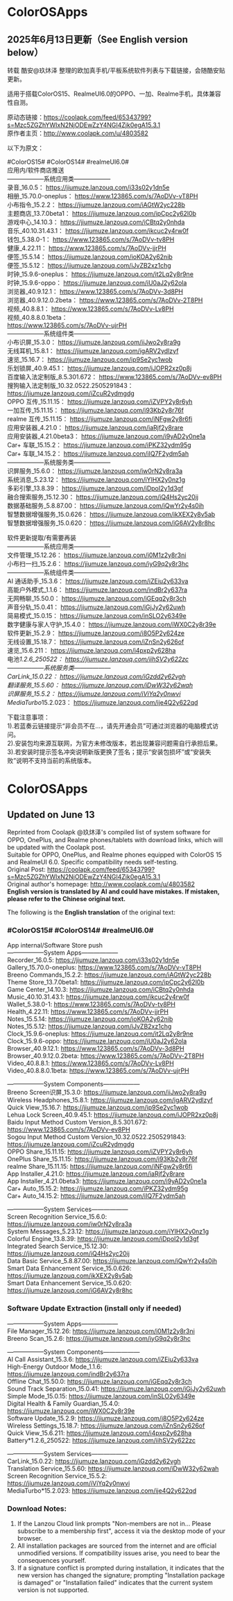 # ColorOSApps  
## 2025年6月13日更新（**See English version below**）  
  
转载 酷安@玖炑泽 整理的欧加真手机/平板系统软件列表与下载链接，会随酷安贴更新。   
  
适用于搭载ColorOS15、RealmeUI6.0的OPPO、一加、Realme手机，具体兼容性自测。  
  
原动态链接：https://coolapk.com/feed/65343799?s=Mzc5ZGZhYWIxN2NjODEwZzY4NGI4Zjk0egA15.3.1    
原作者主页：http://www.coolapk.com/u/4803582  
  
以下为原文：  
  
#ColorOS15# #ColorOS14# #realmeUI6.0#  
应用内/软件商店推送  
——————系统应用类——————  
录音_16.0.5： https://jiumuze.lanzouq.com/i33s02y1dn5e   
相册_15.70.0-oneplus： https://www.123865.com/s/7AoDVv-vT8PH   
小布指令_15.2.2： https://jiumuze.lanzouq.com/iAGtW2yc228b   
主题商店_13.7.0beta1： https://jiumuze.lanzouq.com/ipCpc2y62l0b   
游戏中心_14.10.3： https://jiumuze.lanzouq.com/iCBtq2y0nhda   
音乐_40.10.31.43.1： https://jiumuze.lanzouq.com/ikcuc2y4rw0f   
钱包_5.38.0-1： https://www.123865.com/s/7AoDVv-tv8PH   
健康_4.22.11： https://www.123865.com/s/7AoDVv-jjrPH   
便签_15.5.14： https://jiumuze.lanzouq.com/ioKOA2y62nib   
便签_15.5.12： https://jiumuze.lanzouq.com/iJvZB2xz1chg   
时钟_15.9.6-oneplus： https://jiumuze.lanzouq.com/it2Lq2y8r9ne   
时钟_15.9.6-oppo： https://jiumuze.lanzouq.com/iU0aJ2y62ola   
浏览器_40.9.12.1： https://www.123865.com/s/7AoDVv-3d8PH   
浏览器_40.9.12.0.2beta： https://www.123865.com/s/7AoDVv-2T8PH   
视频_40.8.8.1： https://www.123865.com/s/7AoDVv-Lv8PH   
视频_40.8.8.0.1beta：  
https://www.123865.com/s/7AoDVv-ujrPH   
——————系统组件类——————  
小布识屏_15.3.0： https://jiumuze.lanzouq.com/iiJwo2y8ra9g   
无线耳机_15.8.1： https://jiumuze.lanzouq.com/igARV2ydlzyf   
速览_15.16.7： https://jiumuze.lanzouq.com/ip9Se2yc1wob   
乐划锁屏_40.9.45.1： https://jiumuze.lanzouq.com/iJOPR2xz0p8j   
百度输入法定制版_8.5.301.672： https://www.123865.com/s/7AoDVv-ev8PH   
搜狗输入法定制版_10.32.0522.2505291843： https://jiumuze.lanzouq.com/iZcuR2ydmgdg   
OPPO 互传_15.11.15： https://jiumuze.lanzouq.com/iZVPY2y8r6yh   
一加互传_15.11.15： https://jiumuze.lanzouq.com/i93Kb2y8r76f   
realme 互传_15.11.15： https://jiumuze.lanzouq.com/iNFgw2y8r6fi   
应用安装器_4.21.0： https://jiumuze.lanzouq.com/iaRjf2y8rare   
应用安装器_4.21.0beta3： https://jiumuze.lanzouq.com/i9yAD2y0ne1a   
Car+ 车联_15.15.2： https://jiumuze.lanzouq.com/iPKZ32ydm95g   
Car+ 车联_14.15.2： https://jiumuze.lanzouq.com/iIQ7F2ydm5ah   
——————系统服务类——————  
识屏服务_15.6.0： https://jiumuze.lanzouq.com/iw0rN2y8ra3a   
系统消息_5.23.12： https://jiumuze.lanzouq.com/iYlHX2y0nz1g   
多彩引擎_13.8.39： https://jiumuze.lanzouq.com/iDpoI2y1d3gf   
融合搜索服务_15.12.30： https://jiumuze.lanzouq.com/iQ4Hs2yc20ij   
数据基础服务_5.8.87.00： https://jiumuze.lanzouq.com/iQwYr2y4s0ih   
智慧数据增强服务_15.0.626： https://jiumuze.lanzouq.com/ikXEX2y8v5ab   
智慧数据增强服务_15.0.620： https://jiumuze.lanzouq.com/iG6AV2y8r8hc   
  
软件更新提取/有需要再装  
——————系统应用类——————  
文件管理_15.12.26： https://jiumuze.lanzouq.com/i0M1z2y8r3ni   
小布扫一扫_15.2.6： https://jiumuze.lanzouq.com/iyG9q2y8r3hc   
——————系统组件类——————  
AI 通话助手_15.3.6： https://jiumuze.lanzouq.com/iZEiu2y633va   
高能户外模式_1.1.6： https://jiumuze.lanzouq.com/indBr2y637ra   
无网畅聊_15.50.0： https://jiumuze.lanzouq.com/iGEqq2y8r3ch   
声音分轨_15.0.41： https://jiumuze.lanzouq.com/iGjJy2y62uwh   
简易模式_15.0.15： https://jiumuze.lanzouq.com/inSLO2y6349e   
数字健康与家人守护_15.4.0： https://jiumuze.lanzouq.com/iWX0C2y8r39e   
软件更新_15.2.9： https://jiumuze.lanzouq.com/i8O5P2y624ze   
无线设置_15.18.7： https://jiumuze.lanzouq.com/iZnSn2y626of   
速览_15.6.211： https://jiumuze.lanzouq.com/i4pxp2y628ha   
电池*1.2.6_250522： https://jiumuze.lanzouq.com/iihSV2y622zc   
——————系统服务类——————  
CarLink_15.0.22： https://jiumuze.lanzouq.com/iGzdd2y62vgh   
翻译服务_15.5.60： https://jiumuze.lanzouq.com/iDwW32y62wah   
识屏服务_15.5.2： https://jiumuze.lanzouq.com/iViYq2y0nwvi   
MediaTurbo*15.2.023： https://jiumuze.lanzouq.com/ije4Q2y622qd   
  
下载注意事项：  
1).若蓝奏云链接提示“非会员不在...，请先开通会员”可通过浏览器的电脑模式访问。  
2).安装包均来源互联网，为官方未修改版本，若出现兼容问题需自行承担后果。    
3).若安装时提示签名冲突说明新版更换了签名；提示“安装包损坏”或“安装失败”说明不支持当前的系统版本。  
  
  
  
# ColorOSApps    
## Updated on June 13  
  
Reprinted from Coolapk @玖炑泽's compiled list of system software for OPPO, OnePlus, and Realme phones/tablets with download links, which will be updated with the Coolapk post.  
Suitable for OPPO, OnePlus, and Realme phones equipped with ColorOS 15 and RealmeUI 6.0. Specific compatibility needs self-testing.    
Original Post: https://coolapk.com/feed/65343799?s=Mzc5ZGZhYWIxN2NjODEwZzY4NGI4Zjk0egA15.3.1    
Original author's homepage: http://www.coolapk.com/u/4803582    
**English version is translated by AI and could have mistakes. If mistaken, please refer to the Chinese original text.**  
  
The following is the **English translation** of the original text:  
  
### #ColorOS15# #ColorOS14# #realmeUI6.0#    
App internal/Software Store push    
——————System Apps——————    
Recorder_16.0.5: https://jiumuze.lanzouq.com/i33s02y1dn5e    
Gallery_15.70.0-oneplus: https://www.123865.com/s/7AoDVv-vT8PH    
Breeno Commands_15.2.2: https://jiumuze.lanzouq.com/iAGtW2yc228b    
Theme Store_13.7.0beta1: https://jiumuze.lanzouq.com/ipCpc2y62l0b    
Game Center_14.10.3: https://jiumuze.lanzouq.com/iCBtq2y0nhda    
Music_40.10.31.43.1: https://jiumuze.lanzouq.com/ikcuc2y4rw0f    
Wallet_5.38.0-1: https://www.123865.com/s/7AoDVv-tv8PH    
Health_4.22.11: https://www.123865.com/s/7AoDVv-jjrPH    
Notes_15.5.14: https://jiumuze.lanzouq.com/ioKOA2y62nib    
Notes_15.5.12: https://jiumuze.lanzouq.com/iJvZB2xz1chg    
Clock_15.9.6-oneplus: https://jiumuze.lanzouq.com/it2Lq2y8r9ne    
Clock_15.9.6-oppo: https://jiumuze.lanzouq.com/iU0aJ2y62ola    
Browser_40.9.12.1: https://www.123865.com/s/7AoDVv-3d8PH    
Browser_40.9.12.0.2beta: https://www.123865.com/s/7AoDVv-2T8PH    
Video_40.8.8.1: https://www.123865.com/s/7AoDVv-Lv8PH    
Video_40.8.8.0.1beta: https://www.123865.com/s/7AoDVv-ujrPH    
  
——————System Components——————    
Breeno Screen识屏_15.3.0: https://jiumuze.lanzouq.com/iiJwo2y8ra9g    
Wireless Headphones_15.8.1: https://jiumuze.lanzouq.com/igARV2ydlzyf    
Quick View_15.16.7: https://jiumuze.lanzouq.com/ip9Se2yc1wob    
Lehua Lock Screen_40.9.45.1: https://jiumuze.lanzouq.com/iJOPR2xz0p8j    
Baidu Input Method Custom Version_8.5.301.672: https://www.123865.com/s/7AoDVv-ev8PH    
Sogou Input Method Custom Version_10.32.0522.2505291843: https://jiumuze.lanzouq.com/iZcuR2ydmgdg    
OPPO Share_15.11.15: https://jiumuze.lanzouq.com/iZVPY2y8r6yh    
OnePlus Share_15.11.15: https://jiumuze.lanzouq.com/i93Kb2y8r76f    
realme Share_15.11.15: https://jiumuze.lanzouq.com/iNFgw2y8r6fi    
App Installer_4.21.0: https://jiumuze.lanzouq.com/iaRjf2y8rare    
App Installer_4.21.0beta3: https://jiumuze.lanzouq.com/i9yAD2y0ne1a    
Car+ Auto_15.15.2: https://jiumuze.lanzouq.com/iPKZ32ydm95g    
Car+ Auto_14.15.2: https://jiumuze.lanzouq.com/iIQ7F2ydm5ah    
  
——————System Services——————    
Screen Recognition Service_15.6.0: https://jiumuze.lanzouq.com/iw0rN2y8ra3a    
System Messages_5.23.12: https://jiumuze.lanzouq.com/iYlHX2y0nz1g    
Colorful Engine_13.8.39: https://jiumuze.lanzouq.com/iDpoI2y1d3gf    
Integrated Search Service_15.12.30: https://jiumuze.lanzouq.com/iQ4Hs2yc20ij    
Data Basic Service_5.8.87.00: https://jiumuze.lanzouq.com/iQwYr2y4s0ih    
Smart Data Enhancement Service_15.0.626: https://jiumuze.lanzouq.com/ikXEX2y8v5ab    
Smart Data Enhancement Service_15.0.620: https://jiumuze.lanzouq.com/iG6AV2y8r8hc    
  
  
### Software Update Extraction (install only if needed)    
——————System Apps——————    
File Manager_15.12.26: https://jiumuze.lanzouq.com/i0M1z2y8r3ni    
Breeno Scan_15.2.6: https://jiumuze.lanzouq.com/iyG9q2y8r3hc    
  
——————System Components——————    
AI Call Assistant_15.3.6: https://jiumuze.lanzouq.com/iZEiu2y633va    
High-Energy Outdoor Mode_1.1.6: https://jiumuze.lanzouq.com/indBr2y637ra    
Offline Chat_15.50.0: https://jiumuze.lanzouq.com/iGEqq2y8r3ch    
Sound Track Separation_15.0.41: https://jiumuze.lanzouq.com/iGjJy2y62uwh    
Simple Mode_15.0.15: https://jiumuze.lanzouq.com/inSLO2y6349e    
Digital Health & Family Guardian_15.4.0: https://jiumuze.lanzouq.com/iWX0C2y8r39e    
Software Update_15.2.9: https://jiumuze.lanzouq.com/i8O5P2y624ze    
Wireless Settings_15.18.7: https://jiumuze.lanzouq.com/iZnSn2y626of    
Quick View_15.6.211: https://jiumuze.lanzouq.com/i4pxp2y628ha    
Battery*1.2.6_250522: https://jiumuze.lanzouq.com/iihSV2y622zc    
  
——————System Services——————    
CarLink_15.0.22: https://jiumuze.lanzouq.com/iGzdd2y62vgh    
Translation Service_15.5.60: https://jiumuze.lanzouq.com/iDwW32y62wah    
Screen Recognition Service_15.5.2: https://jiumuze.lanzouq.com/iViYq2y0nwvi    
MediaTurbo*15.2.023: https://jiumuze.lanzouq.com/ije4Q2y622qd    
  
  
### Download Notes:    
1) If the Lanzou Cloud link prompts "Non-members are not in... Please subscribe to a membership first", access it via the desktop mode of your browser.    
2) All installation packages are sourced from the internet and are official unmodified versions. If compatibility issues arise, you need to bear the consequences yourself.    
3) If a signature conflict is prompted during installation, it indicates that the new version has changed the signature; prompting "Installation package is damaged" or "Installation failed" indicates that the current system version is not supported.  

